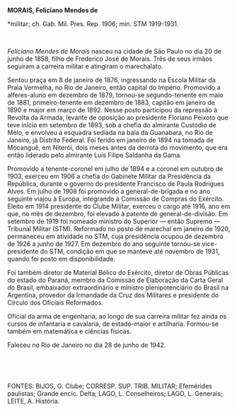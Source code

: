 **MORAIS, Feliciano Mendes de**

\*militar; ch. Gab. Mil. Pres. Rep. 1906; min. STM 1919-1931.

 

*Feliciano Mendes de Morais* nasceu na cidade de São Paulo no dia 20 de
junho de 1858, filho de Frederico José de Morais. Três de seus irmãos
seguiram a carreira militar e atingiram o marechalato.

Sentou praça em 8 de janeiro de 1876, ingressando na Escola Militar da
Praia Vermelha, no Rio de Janeiro, então capital do Império. Promovido a
alferes-aluno em dezembro de 1879, tornou-se segundo-tenente em maio de
1881, primeiro-tenente em dezembro de 1883, capitão em janeiro de 1890 e
major em março de 1892. Nesse posto participou da repressão à Revolta da
Armada, levante de oposição ao presidente Floriano Peixoto que teve
início em setembro de 1893, sob a chefia do almirante Custódio de Melo,
e envolveu a esquadra sediada na baía da Guanabara, no Rio de Janeiro,
já Distrito Federal. Foi ferido em janeiro de 1894 na tomada de
Mocanguê, em Niterói, dois meses antes da derrota do movimento, que era
então liderado pelo almirante Luís Filipe Saldanha da Gama.

Promovido a tenente-coronel em julho de 1894 e a coronel em outubro de
1903, exerceu em 1906 a chefia do Gabinete Militar da Presidência da
República, durante o governo do presidente Francisco de Paula Rodrigues
Alves. Em julho de 1908 foi promovido a general-de-brigada e no ano
seguinte viajou à Europa, integrando a Comissão de Compras do Exército.
Eleito em 1914 presidente do Clube Militar, exerceu o cargo até 1916,
ano em que, no mês de dezembro, foi elevado à patente de
general-de-divisão. Em setembro de 1919 foi nomeado ministro do Superior
— então Supremo — Tribunal Militar (STM). Reformado no posto de marechal
em janeiro de 1920, permaneceu em atividade no STM, cuja presidência
ocupou de dezembro de 1926 a junho de 1927. Em dezembro do ano seguinte
tornou-se vice-presidente do STM, condição em que se manteve até
novembro de 1931, quando foi posto em disponibilidade.

Foi também diretor de Material Bélico do Exército, diretor de Obras
Públicas do estado do Paraná, membro da Comissão de Elaboração da Carta
Geral do Brasil, embaixador extraordinário e ministro plenipotenciário
do Brasil na Argentina, provedor da Irmandade da Cruz dos Militares e
presidente do Círculo dos Oficiais Reformados.

Oficial da arma de engenharia, ao longo de sua carreira militar fez
ainda os cursos de infantaria e cavalaria, de estado-maior e artilharia.
Formou-se também em matemática e ciências físicas.

Faleceu no Rio de Janeiro no dia 28 de junho de 1942.

 

 

FONTES: BIJOS, G. Clube; CORRESP. SUP. TRIB. MILITAR; Efemérides
paulistas; Grande encic. Delta; LAGO, L. Conselheiros; LAGO, L.
Generais; LEITE, A. História.

 
